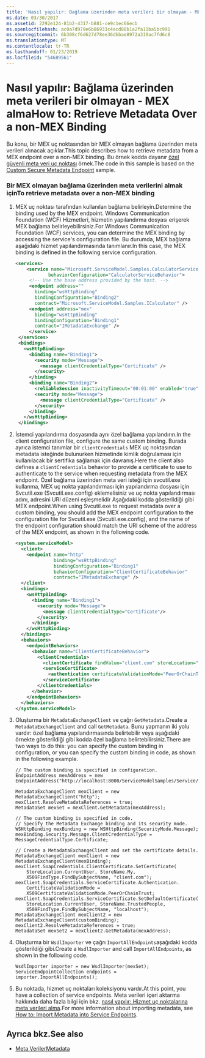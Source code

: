 ```yaml
---
title: 'Nasıl yapılır: Bağlama üzerinden meta verileri bir olmayan - MEX alma'
ms.date: 03/30/2017
ms.assetid: 2292e124-81b2-4317-b881-ce9c1ec66ecb
ms.openlocfilehash: ac0a7d979e6b86933c4acd88b1a2fa11ba5bc991
ms.sourcegitcommit: 6b308cf6d627d78ee36dbbae8972a310ac7fd6c8
ms.translationtype: MT
ms.contentlocale: tr-TR
ms.lasthandoff: 01/23/2019
ms.locfileid: "54689561"
---
```

# <a name="how-to-retrieve-metadata-over-a-non-mex-binding"></a><span data-ttu-id="236bc-102">Nasıl yapılır: Bağlama üzerinden meta verileri bir olmayan - MEX alma</span><span class="sxs-lookup"><span data-stu-id="236bc-102">How to: Retrieve Metadata Over a non-MEX Binding</span></span>
<span data-ttu-id="236bc-103">Bu konu, bir MEX uç noktasından bir MEX olmayan bağlama üzerinden meta verileri alınacak açıklar.</span><span class="sxs-lookup"><span data-stu-id="236bc-103">This topic describes how to retrieve metadata from a MEX endpoint over a non-MEX binding.</span></span> <span data-ttu-id="236bc-104">Bu örnek kodda dayanır [özel güvenli meta veri uç noktası](../../../../docs/framework/wcf/samples/custom-secure-metadata-endpoint.md) örnek.</span><span class="sxs-lookup"><span data-stu-id="236bc-104">The code in this sample is based on the [Custom Secure Metadata Endpoint](../../../../docs/framework/wcf/samples/custom-secure-metadata-endpoint.md) sample.</span></span>  
  
### <a name="to-retrieve-metadata-over-a-non-mex-binding"></a><span data-ttu-id="236bc-105">Bir MEX olmayan bağlama üzerinden meta verilerini almak için</span><span class="sxs-lookup"><span data-stu-id="236bc-105">To retrieve metadata over a non-MEX binding</span></span>  
  
1.  <span data-ttu-id="236bc-106">MEX uç noktası tarafından kullanılan bağlama belirleyin.</span><span class="sxs-lookup"><span data-stu-id="236bc-106">Determine the binding used by the MEX endpoint.</span></span> <span data-ttu-id="236bc-107">Windows Communication Foundation (WCF) Hizmetleri, hizmetin yapılandırma dosyası erişerek MEX bağlama belirleyebilirsiniz.</span><span class="sxs-lookup"><span data-stu-id="236bc-107">For Windows Communication Foundation (WCF) services, you can determine the MEX binding by accessing the service's configuration file.</span></span> <span data-ttu-id="236bc-108">Bu durumda, MEX bağlama aşağıdaki hizmet yapılandırmasında tanımlanır.</span><span class="sxs-lookup"><span data-stu-id="236bc-108">In this case, the MEX binding is defined in the following service configuration.</span></span>  
  
    ```xml  
    <services>  
        <service name="Microsoft.ServiceModel.Samples.CalculatorService"  
                behaviorConfiguration="CalculatorServiceBehavior">  
         <!-- Use the base address provided by the host. -->  
         <endpoint address=""  
           binding="wsHttpBinding"  
           bindingConfiguration="Binding2"  
           contract="Microsoft.ServiceModel.Samples.ICalculator" />  
         <endpoint address="mex"  
           binding="wsHttpBinding"  
           bindingConfiguration="Binding1"  
           contract="IMetadataExchange" />  
         </service>  
     </services>  
     <bindings>  
       <wsHttpBinding>  
         <binding name="Binding1">  
           <security mode="Message">  
             <message clientCredentialType="Certificate" />  
           </security>  
         </binding>  
         <binding name="Binding2">  
           <reliableSession inactivityTimeout="00:01:00" enabled="true" />  
           <security mode="Message">  
             <message clientCredentialType="Certificate" />  
           </security>  
         </binding>  
       </wsHttpBinding>  
     </bindings>  
    ```  
  
2.  <span data-ttu-id="236bc-109">İstemci yapılandırma dosyasında aynı özel bağlama yapılandırın.</span><span class="sxs-lookup"><span data-stu-id="236bc-109">In the client configuration file, configure the same custom binding.</span></span> <span data-ttu-id="236bc-110">Burada ayrıca istemci tanımlar bir `clientCredentials` MEX uç noktasından metadata isteğinde bulunurken hizmetinde kimlik doğrulaması için kullanılacak bir sertifika sağlamak için davranış.</span><span class="sxs-lookup"><span data-stu-id="236bc-110">Here the client also defines a `clientCredentials` behavior to provide a certificate to use to authenticate to the service when requesting metadata from the MEX endpoint.</span></span> <span data-ttu-id="236bc-111">Özel bağlama üzerinden meta veri isteği için svcutil.exe kullanma, MEX uç nokta yapılandırması için yapılandırma dosyası için Svcutil.exe (Svcutil.exe.config) eklemelisiniz ve uç nokta yapılandırması adını, adresini URI düzeni eşleşmelidir Aşağıdaki kodda gösterildiği gibi MEX endpoint.</span><span class="sxs-lookup"><span data-stu-id="236bc-111">When using Svcutil.exe to request metadata over a custom binding, you should add the MEX endpoint configuration to the configuration file for Svcutil.exe (Svcutil.exe.config), and the name of the endpoint configuration should match the URI scheme of the address of the MEX endpoint, as shown in the following code.</span></span>  
  
    ```xml  
    <system.serviceModel>  
      <client>  
        <endpoint name="http"  
                  binding="wsHttpBinding"  
                  bindingConfiguration="Binding1"  
                  behaviorConfiguration="ClientCertificateBehavior"  
                  contract="IMetadataExchange" />  
      </client>  
      <bindings>  
        <wsHttpBinding>  
          <binding name="Binding1">  
            <security mode="Message">  
              <message clientCredentialType="Certificate"/>  
            </security>  
          </binding>  
        </wsHttpBinding>  
      </bindings>  
      <behaviors>  
        <endpointBehaviors>  
          <behavior name="ClientCertificateBehavior">  
            <clientCredentials>  
              <clientCertificate findValue="client.com" storeLocation="CurrentUser" storeName="My" x509FindType="FindBySubjectName" />  
              <serviceCertificate>  
                <authentication certificateValidationMode="PeerOrChainTrust" />  
              </serviceCertificate>  
            </clientCredentials>  
          </behavior>  
        </endpointBehaviors>  
      </behaviors>    
    </system.serviceModel>  
    ```  
  
3.  <span data-ttu-id="236bc-112">Oluşturma bir `MetadataExchangeClient` ve çağrı `GetMetadata`.</span><span class="sxs-lookup"><span data-stu-id="236bc-112">Create a `MetadataExchangeClient` and call `GetMetadata`.</span></span> <span data-ttu-id="236bc-113">Bunu yapmanın iki yolu vardır: özel bağlama yapılandırmasında belirtebilir veya aşağıdaki örnekte gösterildiği gibi kodda özel bağlama belirtebilirsiniz.</span><span class="sxs-lookup"><span data-stu-id="236bc-113">There are two ways to do this: you can specify the custom binding in configuration, or you can specify the custom binding in code, as shown in the following example.</span></span>  
  
    ```  
    // The custom binding is specified in configuration.  
    EndpointAddress mexAddress = new EndpointAddress("http://localhost:8000/ServiceModelSamples/Service/mex");  
  
    MetadataExchangeClient mexClient = new MetadataExchangeClient("http");  
    mexClient.ResolveMetadataReferences = true;  
    MetadataSet mexSet = mexClient.GetMetadata(mexAddress);  
  
    // The custom binding is specified in code.  
    // Specify the Metadata Exchange binding and its security mode.  
    WSHttpBinding mexBinding = new WSHttpBinding(SecurityMode.Message);  
    mexBinding.Security.Message.ClientCredentialType = MessageCredentialType.Certificate;  
  
    // Create a MetadataExchangeClient and set the certificate details.  
    MetadataExchangeClient mexClient = new MetadataExchangeClient(mexBinding);  
    mexClient.SoapCredentials.ClientCertificate.SetCertificate(  
        StoreLocation.CurrentUser, StoreName.My,  
        X509FindType.FindBySubjectName, "client.com");  
    mexClient.SoapCredentials.ServiceCertificate.Authentication.  
        CertificateValidationMode =  
        X509CertificateValidationMode.PeerOrChainTrust;  
    mexClient.SoapCredentials.ServiceCertificate.SetDefaultCertificate(  
        StoreLocation.CurrentUser, StoreName.TrustedPeople,  
        X509FindType.FindBySubjectName, "localhost");  
    MetadataExchangeClient mexClient2 = new MetadataExchangeClient(customBinding);  
    mexClient2.ResolveMetadataReferences = true;  
    MetadataSet mexSet2 = mexClient2.GetMetadata(mexAddress);  
    ```  
  
4.  <span data-ttu-id="236bc-114">Oluşturma bir `WsdlImporter` ve çağrı `ImportAllEndpoints`aşağıdaki kodda gösterildiği gibi.</span><span class="sxs-lookup"><span data-stu-id="236bc-114">Create a `WsdlImporter` and call `ImportAllEndpoints`, as shown in the following code.</span></span>  
  
    ```  
    WsdlImporter importer = new WsdlImporter(mexSet);  
    ServiceEndpointCollection endpoints = importer.ImportAllEndpoints();  
    ```  
  
5.  <span data-ttu-id="236bc-115">Bu noktada, hizmet uç noktaları koleksiyonu vardır.</span><span class="sxs-lookup"><span data-stu-id="236bc-115">At this point, you have a collection of service endpoints.</span></span> <span data-ttu-id="236bc-116">Meta verileri içeri aktarma hakkında daha fazla bilgi için bkz. [nasıl yapılır: Hizmet uç noktalarına meta verileri alma](../../../../docs/framework/wcf/feature-details/how-to-import-metadata-into-service-endpoints.md).</span><span class="sxs-lookup"><span data-stu-id="236bc-116">For more information about importing metadata, see [How to: Import Metadata into Service Endpoints](../../../../docs/framework/wcf/feature-details/how-to-import-metadata-into-service-endpoints.md).</span></span>  
  
## <a name="see-also"></a><span data-ttu-id="236bc-117">Ayrıca bkz.</span><span class="sxs-lookup"><span data-stu-id="236bc-117">See also</span></span>
- [<span data-ttu-id="236bc-118">Meta Veriler</span><span class="sxs-lookup"><span data-stu-id="236bc-118">Metadata</span></span>](../../../../docs/framework/wcf/feature-details/metadata.md)
